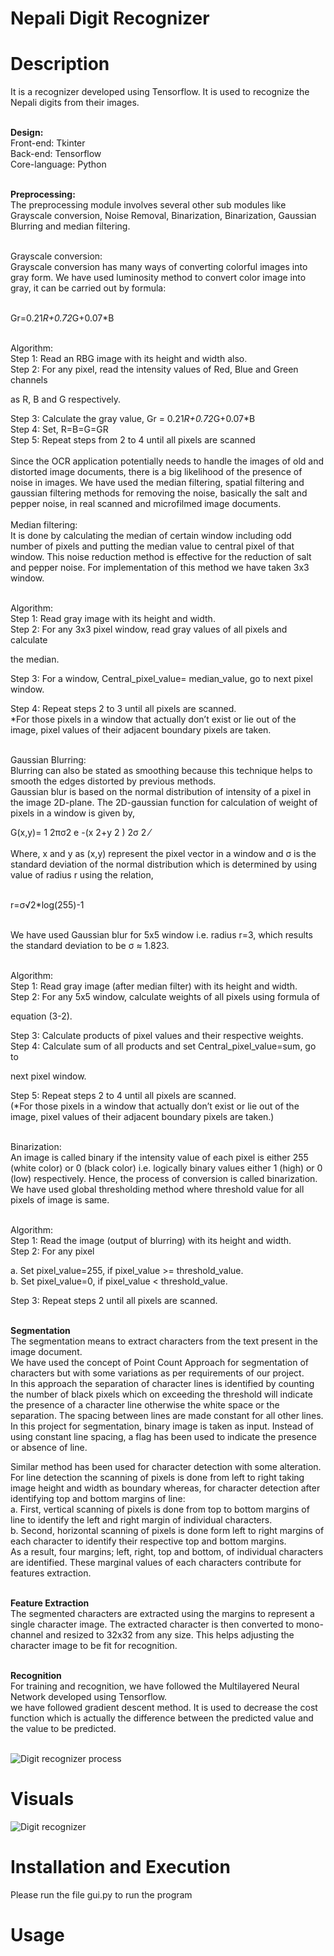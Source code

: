 # Nepali Digit Recognizer

# Description

It is a recognizer developed using Tensorflow. It is used to recognize the Nepali digits from their images.<br/><br/>

<b>Design:</b><br/>
Front-end: Tkinter<br/>
Back-end: Tensorflow<br/>
Core-language: Python<br/><br/>

<b>Preprocessing:</b><br/>
The preprocessing module involves several other sub modules like Grayscale
conversion, Noise Removal, Binarization, Binarization, Gaussian Blurring and median
filtering.<br/><br/>

Grayscale conversion:<br/>
Grayscale conversion has many ways of converting colorful images into gray form. We
have used luminosity method to convert color image into gray, it can be carried out by
formula:<br/><br/>

Gr=0.21*R+0.72*G+0.07*B<br/><br/>

Algorithm:<br/>
Step 1: Read an RBG image with its height and width also.<br/>
Step 2: For any pixel, read the intensity values of Red, Blue and Green channels

as R, B and G respectively.<br/>

Step 3: Calculate the gray value, Gr = 0.21*R+0.72*G+0.07*B<br/>
Step 4: Set, R=B=G=GR<br/>
Step 5: Repeat steps from 2 to 4 until all pixels are scanned<br/><br/>
Since the OCR application potentially needs to handle the images of old and distorted
image documents, there is a big likelihood of the presence of noise in images. We have
used the median filtering, spatial filtering and gaussian filtering methods for removing
the noise, basically the salt and pepper noise, in real scanned and microfilmed image
documents.<br/><br/>
Median filtering:<br/>
It is done by calculating the median of certain window including odd number of pixels
and putting the median value to central pixel of that window. This noise reduction
method is effective for the reduction of salt and pepper noise. For implementation of
this method we have taken 3x3 window.<br/><br/>

Algorithm:<br/>
Step 1: Read gray image with its height and width.<br/>
Step 2: For any 3x3 pixel window, read gray values of all pixels and calculate

the median.<br/>


Step 3: For a window, Central_pixel_value= median_value, go to next pixel window.<br/>

Step 4: Repeat steps 2 to 3 until all pixels are scanned.<br/>
*For those pixels in a window that actually don’t exist or lie out of the image, pixel
values of their adjacent boundary pixels are taken.<br/><br/>

Gaussian Blurring:<br/>
Blurring can also be stated as smoothing because this technique helps to smooth the
edges distorted by previous methods.<br/>
Gaussian blur is based on the normal distribution of intensity of a pixel in the image
2D-plane. The 2D-gaussian function for calculation of weight of pixels in a window is
given by,<br/>

G(x,y)=
1
2πσ2
e
-(x
2+y
2
) 2σ
2 ⁄
<br/><br/>
Where, x and y as (x,y) represent the pixel vector in a window and σ is the standard
deviation of the normal distribution which is determined by using value of radius r
using the relation,<br/><br/>

r=σ√2*log(255)-1<br/><br/>

We have used Gaussian blur for 5x5 window i.e. radius r=3, which results the standard
deviation to be σ ≈ 1.823.<br/><br/>

Algorithm:<br/>
Step 1: Read gray image (after median filter) with its height and width.<br/>
Step 2: For any 5x5 window, calculate weights of all pixels using formula of

equation (3-2).<br/>

Step 3: Calculate products of pixel values and their respective weights.<br/>
Step 4: Calculate sum of all products and set Central_pixel_value=sum, go to

next pixel window.<br/>



Step 5: Repeat steps 2 to 4 until all pixels are scanned.<br/>
(*For those pixels in a window that actually don’t exist or lie out of the image, pixel
values of their adjacent boundary pixels are taken.)<br/><br/>

Binarization:<br/>
An image is called binary if the intensity value of each pixel is either 255 (white color)
or 0 (black color) i.e. logically binary values either 1 (high) or 0 (low) respectively.
Hence, the process of conversion is called binarization.<br/>
We have used global thresholding method where threshold value for all pixels of image
is same.<br/><br/>

Algorithm:<br/>
Step 1: Read the image (output of blurring) with its height and width.<br/>
Step 2: For any pixel<br/>

a. Set pixel_value=255, if pixel_value >= threshold_value.<br/>
b. Set pixel_value=0, if pixel_value < threshold_value.<br/>

Step 3: Repeat steps 2 until all pixels are scanned.<br/><br/>

<b>Segmentation</b><br/>
The segmentation means to extract characters from the text present in the image document.<br/>
We have used the concept of Point Count Approach for segmentation of characters but
with some variations as per requirements of our project.<br/> In this approach the separation
of character lines is identified by counting the number of black pixels which on
exceeding the threshold will indicate the presence of a character line otherwise the
white space or the separation. The spacing between lines are made constant for all other
lines.<br/>
In this project for segmentation, binary image is taken as input. Instead of using
constant line spacing, a flag has been used to indicate the presence or absence of line.<br/>


Similar method has been used for character detection with some alteration. For line
detection the scanning of pixels is done from left to right taking image height and width
as boundary whereas, for character detection after identifying top and bottom margins
of line:<br/>
a. First, vertical scanning of pixels is done from top to bottom margins of line
to identify the left and right margin of individual characters.<br/>
b. Second, horizontal scanning of pixels is done form left to right margins of
each character to identify their respective top and bottom margins.<br/>
As a result, four margins; left, right, top and bottom, of individual characters are
identified. These marginal values of each characters contribute for features extraction.<br/><br/>

<b>Feature Extraction</b><br/>
The segmented characters are extracted using the margins to represent a single character image. The extracted
character is then converted to mono-channel and resized to 32x32 from any size. This
helps adjusting the character image to be fit for recognition.<br/><br/>

<b>Recognition</b><br/>
For training and recognition, we have followed the Multilayered Neural Network developed using Tensorflow.<br/>
we have followed gradient descent method. It is used to decrease the cost function which is actually the difference between the predicted value
and the value to be predicted.<br/><br/>

![Digit recognizer process](https://github.com/samirkhanal35/Nepali-digit-recognizer/blob/master/minor_project_process.png)


# Visuals

![Digit recognizer](https://github.com/samirkhanal35/Nepali-digit-recognizer/blob/master/digit_recognizer.png)

# Installation and Execution

Please run the file gui.py to run the program

# Usage
